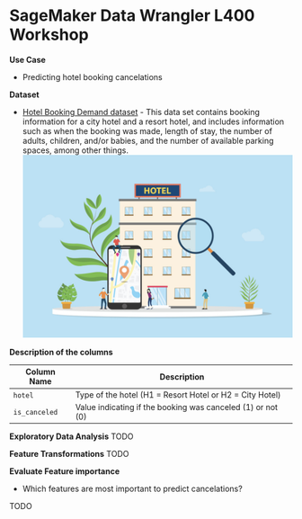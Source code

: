 # SageMaker Data Wrangler L400 Workshop



**Use Case**

* Predicting hotel booking cancelations

**Dataset**

* [Hotel Booking Demand dataset](https://www.kaggle.com/jessemostipak/hotel-booking-demand) - This data set contains booking information for a city hotel and a resort hotel, and includes information such as when the booking was made, length of stay, the number of adults, children, and/or babies, and the number of available parking spaces, among other things.
![Hotel Booking](./img/hotel-booking.png)

**Description of the columns**

| Column Name  | Description  | 
|---|---|
| `hotel`  | Type of the hotel (H1 = Resort Hotel or H2 = City Hotel)  |   
| `is_canceled` | Value indicating if the booking was canceled (1) or not (0) |   


**Exploratory Data Analysis**
TODO

**Feature Transformations**
TODO

**Evaluate Feature importance**
* Which features are most important to predict cancelations?


TODO

